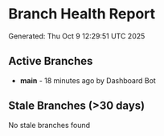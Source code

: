 # Branch Health Report
Generated: Thu Oct  9 12:29:51 UTC 2025

## Active Branches
- **main** - 18 minutes ago by Dashboard Bot

## Stale Branches (>30 days)
No stale branches found
